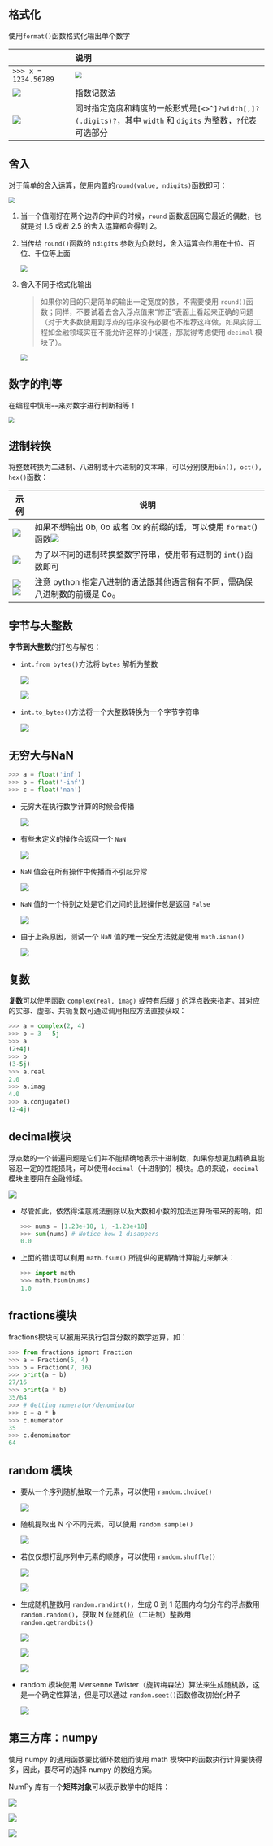 ## 格式化

使用`format()`函数格式化输出单个数字

|                                                      | 说明                                                         |
| :--------------------------------------------------- | :----------------------------------------------------------- |
| `>>> x = 1234.56789`                                 | <img src="https://chua-n.gitee.io/figure-bed/notebook/Python/134.png" style="zoom:80%;" /> |
| ![](https://chua-n.gitee.io/figure-bed/notebook/Python/135.png) | 指数记数法                                                   |
| ![](https://chua-n.gitee.io/figure-bed/notebook/Python/136.png) | 同时指定宽度和精度的一般形式是`[<>^]?width[,]?(.digits)?`，其中 `width` 和 `digits` 为整数，`?`代表可选部分 |

## 舍入

对于简单的舍入运算，使用内置的`round(value, ndigits)`函数即可：

<img src="https://chua-n.gitee.io/figure-bed/notebook/Python/130.png" style="zoom:80%;" />

1. 当一个值刚好在两个边界的中间的时候，`round` 函数返回离它最近的偶数，也就是对 1.5 或者 2.5 的舍入运算都会得到 2。

2. 当传给 `round()`函数的 `ndigits` 参数为负数时，舍入运算会作用在十位、百位、千位等上面

     <img src="https://chua-n.gitee.io/figure-bed/notebook/Python/131.png" style="zoom:80%;" />

3. 舍入不同于格式化输出

    > 如果你的目的只是简单的输出一定宽度的数，不需要使用 `round()`函数；同样，不要试着去舍入浮点值来“修正”表面上看起来正确的问题（对于大多数使用到浮点的程序没有必要也不推荐这样做，如果实际工程如金融领域实在不能允许这样的小误差，那就得考虑使用 `decimal` 模块了）。

     <img src="https://chua-n.gitee.io/figure-bed/notebook/Python/132.png" style="zoom:80%;" />

## 数字的判等

在编程中慎用`==`来对数字进行判断相等！

<img src="https://chua-n.gitee.io/figure-bed/notebook/Python/571.png" style="zoom:67%;" />

## 进制转换

将整数转换为二进制、八进制或十六进制的文本串，可以分别使用`bin(), oct(), hex()`函数：

| 示例                                                         | 说明                                                         |
| ------------------------------------------------------------ | ------------------------------------------------------------ |
| ![](https://chua-n.gitee.io/figure-bed/notebook/Python/137.png)         | 如果不想输出 0b, 0o 或者 0x 的前缀的话，可以使用 `format`()函数![](https://chua-n.gitee.io/figure-bed/notebook/Python/138.png)<br /> |
| ![](https://chua-n.gitee.io/figure-bed/notebook/Python/139.png)         | 为了以不同的进制转换整数字符串，使用带有进制的 `int()`函数即可 |
| ![](https://chua-n.gitee.io/figure-bed/notebook/Python/140.png)<br />![](https://chua-n.gitee.io/figure-bed/notebook/Python/141.png) | 注意 python 指定八进制的语法跟其他语言稍有不同，需确保八进制数的前缀是 0o。 |

## 字节与大整数

**字节到大整数**的打包与解包：

- `int.from_bytes()`方法将 `bytes` 解析为整数

    ![](https://chua-n.gitee.io/figure-bed/notebook/Python/142.png)

    ![](https://chua-n.gitee.io/figure-bed/notebook/Python/143.png)

- `int.to_bytes()`方法将一个大整数转换为一个字节字符串

    ![](https://chua-n.gitee.io/figure-bed/notebook/Python/144.png)

## 无穷大与NaN

```python
>>> a = float('inf')
>>> b = float('-inf')
>>> c = float('nan')
```

- 无穷大在执行数学计算的时候会传播

    ![](https://chua-n.gitee.io/figure-bed/notebook/Python/145.png)

- 有些未定义的操作会返回一个 `NaN`

    ![](https://chua-n.gitee.io/figure-bed/notebook/Python/146.png)

- `NaN` 值会在所有操作中传播而不引起异常

    ![](https://chua-n.gitee.io/figure-bed/notebook/Python/147.png)

- `NaN` 值的一个特别之处是它们之间的比较操作总是返回 `False`

    ![](https://chua-n.gitee.io/figure-bed/notebook/Python/148.png)

- 由于上条原因，测试一个 `NaN` 值的唯一安全方法就是使用 `math.isnan()`

    ![](https://chua-n.gitee.io/figure-bed/notebook/Python/149.png)

## 复数

**复数**可以使用函数 `complex(real, imag)` 或带有后缀 `j` 的浮点数来指定。其对应的实部、虚部、共轭复数可通过调用相应方法直接获取：

```python
>>> a = complex(2, 4)
>>> b = 3 - 5j
>>> a
(2+4j)
>>> b
(3-5j)
>>> a.real
2.0
>>> a.imag
4.0
>>> a.conjugate()
(2-4j)
```

## decimal模块

浮点数的一个普遍问题是它们并不能精确地表示十进制数，如果你想更加精确且能容忍一定的性能损耗，可以使用`decimal`（十进制的）模块。总的来说，`decimal` 模块主要用在金融领域。

![](https://chua-n.gitee.io/figure-bed/notebook/Python/133.png)

-   尽管如此，依然得注意减法删除以及大数和小数的加法运算所带来的影响，如

    ```python
    >>> nums = [1.23e+18, 1, -1.23e+18]
    >>> sum(nums) # Notice how 1 disappers
    0.0
    ```

-   上面的错误可以利用 `math.fsum()` 所提供的更精确计算能力来解决：

    ```python
    >>> import math
    >>> math.fsum(nums)
    1.0
    ```

## fractions模块

fractions模块可以被用来执行包含分数的数学运算，如：

```python
>>> from fractions ipmort Fraction
>>> a = Fraction(5, 4)
>>> b = Fraction(7, 16)
>>> print(a + b)
27/16
>>> print(a * b)
35/64
>>> # Getting numerator/denominator
>>> c = a * b
>>> c.numerator
35
>>> c.denominator
64
```

## random 模块

-   要从一个序列随机抽取一个元素，可以使用 `random.choice()`

    ![](https://chua-n.gitee.io/figure-bed/notebook/Python/153.png)

-   随机提取出 N 个不同元素，可以使用 `random.sample()`

    ![](https://chua-n.gitee.io/figure-bed/notebook/Python/154.png)

-   若仅仅想打乱序列中元素的顺序，可以使用 `random.shuffle()`

    ![](https://chua-n.gitee.io/figure-bed/notebook/Python/155.png)

    ![](https://chua-n.gitee.io/figure-bed/notebook/Python/156.png)

-   生成随机整数用 `random.randint()`，生成 0 到 1 范围内均匀分布的浮点数用 `random.random()`，获取 N 位随机位（二进制）整数用 `random.getrandbits()`

    ![](https://chua-n.gitee.io/figure-bed/notebook/Python/157.png)

    ![](https://chua-n.gitee.io/figure-bed/notebook/Python/158.png)

    ![](https://chua-n.gitee.io/figure-bed/notebook/Python/159.png)

-   random 模块使用 Mersenne Twister（旋转梅森法）算法来生成随机数，这是一个确定性算法，但是可以通过 `random.seet()`函数修改初始化种子

    ![](https://chua-n.gitee.io/figure-bed/notebook/Python/160.png)

## 第三方库：numpy 

使用 numpy 的通用函数要比循环数组而使用 math 模块中的函数执行计算要快得多，因此，要尽可的选择 numpy 的数组方案。

NumPy 库有一个**矩阵对象**可以表示数学中的矩阵：

![](https://chua-n.gitee.io/figure-bed/notebook/Python/150.png)

![](https://chua-n.gitee.io/figure-bed/notebook/Python/151.png)

![](https://chua-n.gitee.io/figure-bed/notebook/Python/152.png)
